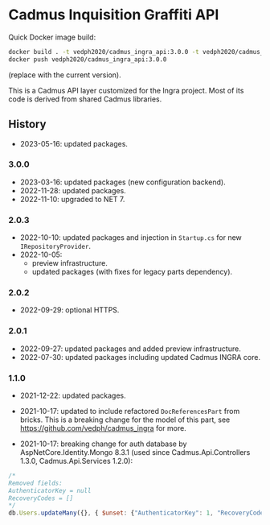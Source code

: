 # Cadmus Inquisition Graffiti API

Quick Docker image build:

```bash
docker build . -t vedph2020/cadmus_ingra_api:3.0.0 -t vedph2020/cadmus_ingra_api:latest
docker push vedph2020/cadmus_ingra_api:3.0.0
```

(replace with the current version).

This is a Cadmus API layer customized for the Ingra project. Most of its code is derived from shared Cadmus libraries.

## History

- 2023-05-16: updated packages.

### 3.0.0

- 2023-03-16: updated packages (new configuration backend).
- 2022-11-28: updated packages.
- 2022-11-10: upgraded to NET 7.

### 2.0.3

- 2022-10-10: updated packages and injection in `Startup.cs` for new `IRepositoryProvider`.
- 2022-10-05:
  - preview infrastructure.
  - updated packages (with fixes for legacy parts dependency).

### 2.0.2

- 2022-09-29: optional HTTPS.

### 2.0.1

- 2022-09-27: updated packages and added preview infrastructure.
- 2022-07-30: updated packages including updated Cadmus INGRA core.

### 1.1.0

- 2021-12-22: updated packages.

- 2021-10-17: updated to include refactored `DocReferencesPart` from bricks. This is a breaking change for the model of this part, see <https://github.com/vedph/cadmus_ingra> for more.

- 2021-10-17: breaking change for auth database by AspNetCore.Identity.Mongo 8.3.1 (used since Cadmus.Api.Controllers 1.3.0, Cadmus.Api.Services 1.2.0):

```js
/*
Removed fields:
AuthenticatorKey = null
RecoveryCodes = []
*/
db.Users.updateMany({}, { $unset: {"AuthenticatorKey": 1, "RecoveryCodes": 1} });
```
